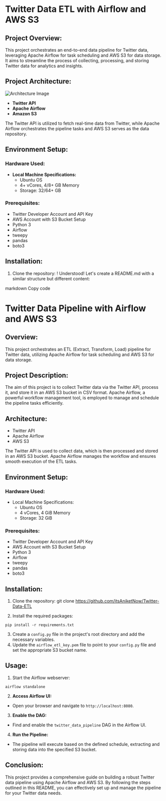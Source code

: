 # Twitter Data ETL with Airflow and AWS S3

## Project Overview:
This project orchestrates an end-to-end data pipeline for Twitter data, leveraging Apache Airflow for task scheduling and AWS S3 for data storage. It aims to streamline the process of collecting, processing, and storing Twitter data for analytics and insights.


## Project Architecture:
![Architecture Image](https://camo.githubusercontent.com/749ccbc54ef188421a8b7c237dbb86af89e385d1c3ec73a3a5e3ddc8e22bba06/68747470733a2f2f696d6775722e636f6d2f6d416a444f786c2e706e67)

- **Twitter API**
- **Apache Airflow**
- **Amazon S3**

The Twitter API is utilized to fetch real-time data from Twitter, while Apache Airflow orchestrates the pipeline tasks and AWS S3 serves as the data repository.

## Environment Setup:
### Hardware Used:
- **Local Machine Specifications:**
  - Ubuntu OS
  - 4+ vCores, 4/8+ GB Memory
  - Storage: 32/64+ GB

### Prerequisites:
- Twitter Developer Account and API Key
- AWS Account with S3 Bucket Setup
- Python 3
- Airflow
- tweepy
- pandas
- boto3

## Installation:
1. Clone the repository:
!
Understood! Let's create a README.md with a similar structure but different content:

markdown
Copy code
# Twitter Data Pipeline with Airflow and AWS S3

## Overview:
This project orchestrates an ETL (Extract, Transform, Load) pipeline for Twitter data, utilizing Apache Airflow for task scheduling and AWS S3 for data storage. 

## Project Description:
The aim of this project is to collect Twitter data via the Twitter API, process it, and store it in an AWS S3 bucket in CSV format. Apache Airflow, a powerful workflow management tool, is employed to manage and schedule the pipeline tasks efficiently.

## Architecture:
- Twitter API
- Apache Airflow
- AWS S3

The Twitter API is used to collect data, which is then processed and stored in an AWS S3 bucket. Apache Airflow manages the workflow and ensures smooth execution of the ETL tasks.

## Environment Setup:
### Hardware Used:
- Local Machine Specifications:
  - Ubuntu OS
  - 4 vCores, 4 GiB Memory
  - Storage: 32 GiB

### Prerequisites:
- Twitter Developer Account and API Key
- AWS Account with S3 Bucket Setup
- Python 3
- Airflow
- tweepy
- pandas
- boto3

## Installation:
1. Clone the repository:
git clone https://github.com/itsAniketNow/Twitter-Data-ETL

2. Install the required packages:
```
pip install -r requirements.txt
```
3. Create a `config.py` file in the project's root directory and add the necessary variables.
4. Update the `airflow_etl_key.pem` file to point to your `config.py` file and set the appropriate S3 bucket name.

## Usage:
1. Start the Airflow webserver:
```
airflow standalone
```
2. **Access Airflow UI:**
- Open your browser and navigate to `http://localhost:8080`.

3. **Enable the DAG:**
- Find and enable the `twitter_data_pipeline` DAG in the Airflow UI.

4. **Run the Pipeline:**
- The pipeline will execute based on the defined schedule, extracting and storing data into the specified S3 bucket.


## Conclusion:
This project provides a comprehensive guide on building a robust Twitter data pipeline using Apache Airflow and AWS S3. By following the steps outlined in this README, you can effectively set up and manage the pipeline for your Twitter data needs.

